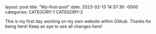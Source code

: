 layout: post
title: "My-first-post"
date: 2023-02-13 14:37:30 -0000
categories: CATEGORY-1 CATEGORY-2

This is my first day working on my own website within Github. 
Thanks for being here! Keep an eye to see all changes here!
